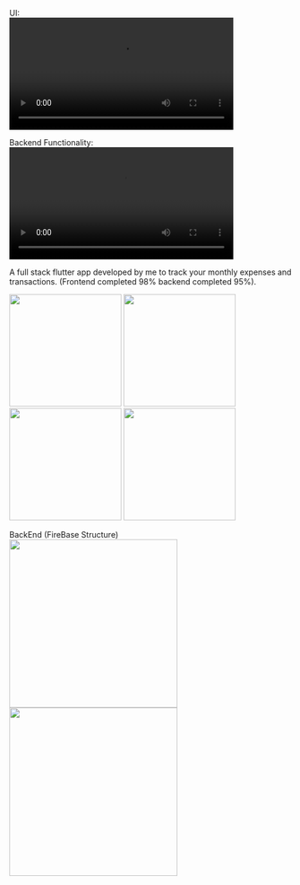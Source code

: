 UI:  
<video src="https://user-images.githubusercontent.com/78857477/152628032-338155f1-52f7-4572-bea9-0566572cdea1.mp4" width="400" controls></video>

Backend Functionality:  
<video src="https://user-images.githubusercontent.com/78857477/155464298-a03828b0-2d2b-4bdb-8dff-1ac83dc8ba32.mp4" width="400" controls></video>

A full stack flutter app developed by me to track your monthly expenses and transactions. (Frontend completed 98% backend completed 95%).  

<img src="https://user-images.githubusercontent.com/78857477/152628008-7650bee6-ae51-4cbf-9203-45b2f042dba3.jpg" width="200">
<img src="https://user-images.githubusercontent.com/78857477/152628011-9851372b-ad83-4dd1-8b44-f40ceb38d2e8.jpg" width="200">
<img src="https://user-images.githubusercontent.com/78857477/152628013-2fb45d45-6cc5-40d6-96e9-421dfab15e99.jpg" width="200">
<img src="https://user-images.githubusercontent.com/78857477/152628014-1021da96-bcee-4120-bc86-ae4166f39547.jpg" width="200">

BackEnd (FireBase Structure)  
<img src="https://user-images.githubusercontent.com/78857477/155463577-897c0156-6e3c-4b27-bf68-97d00b8ad732.png" width="300">
<img src="https://user-images.githubusercontent.com/78857477/155463602-cec27db0-0b73-41af-a4c1-4f2e20e7c057.png" width="300">
